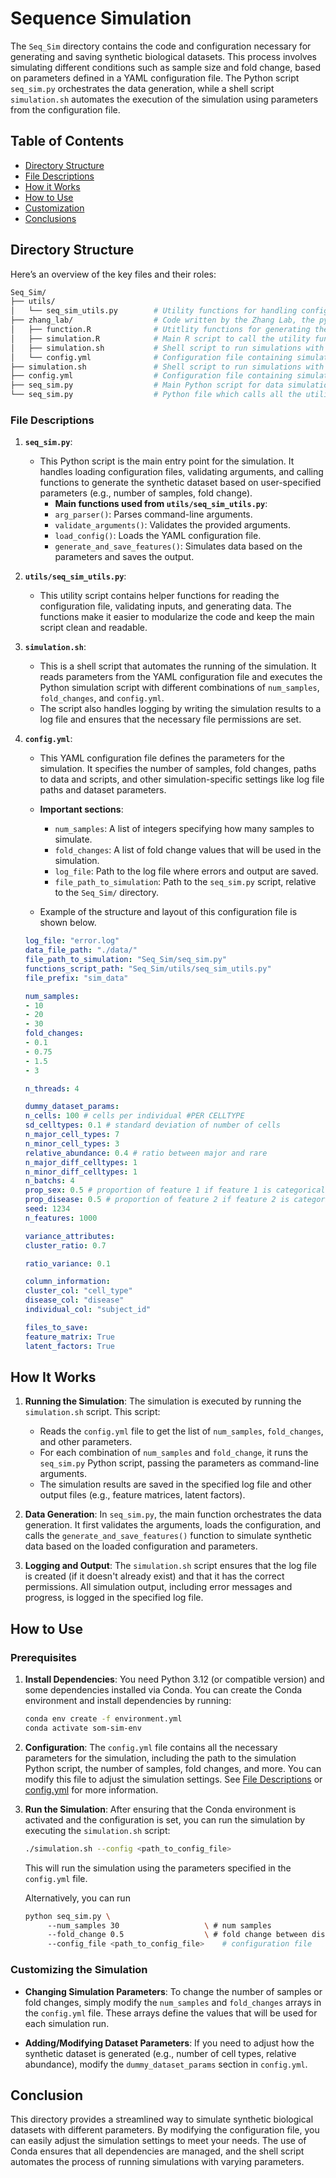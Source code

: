 # **Sequence Simulation**

The `Seq_Sim` directory contains the code and configuration necessary for generating and saving synthetic biological datasets. This process involves simulating different conditions such as sample size and fold change, based on parameters defined in a YAML configuration file. The Python script `seq_sim.py` orchestrates the data generation, while a shell script `simulation.sh` automates the execution of the simulation using parameters from the configuration file.

## **Table of Contents**
- [Directory Structure](#directory-structure)
- [File Descriptions](#file-descriptions)
- [How it Works](#how-it-works)
- [How to Use](#how-to-use)
- [Customization](#customizing-the-simulation)
- [Conclusions](#conclusion)


## Directory Structure

Here’s an overview of the key files and their roles:

``` bash
Seq_Sim/
├── utils/
│   └── seq_sim_utils.py        # Utility functions for handling configuration, validation, and feature generation
├── zhang_lab/                  # Code written by the Zhang Lab, the python files in this parent directory were modified from these scripts
│   ├── function.R              # Utitlity functions for generating the single cell sequencing
│   ├── simulation.R            # Main R script to call the utility function and create the sequencing datasets and figures
│   ├── simulation.sh           # Shell script to run simulations with various parameters
│   └── config.yml              # Configuration file containing simulation parameters
├── simulation.sh               # Shell script to run simulations with various parameters
├── config.yml                  # Configuration file containing simulation parameters
├── seq_sim.py                  # Main Python script for data simulation
└── seq_sim.py                  # Python file which calls all the utility functions
```

### File Descriptions

1. **`seq_sim.py`**:
   - This Python script is the main entry point for the simulation. It handles loading configuration files, validating arguments, and calling functions to generate the synthetic dataset based on user-specified parameters (e.g., number of samples, fold change).
     - **Main functions used from `utils/seq_sim_utils.py`**:
     - `arg_parser()`: Parses command-line arguments.
     - `validate_arguments()`: Validates the provided arguments.
     - `load_config()`: Loads the YAML configuration file.
     - `generate_and_save_features()`: Simulates data based on the parameters and saves the output.

2. **`utils/seq_sim_utils.py`**:
   - This utility script contains helper functions for reading the configuration file, validating inputs, and generating data. The functions make it easier to modularize the code and keep the main script clean and readable.

3. **`simulation.sh`**:
   - This is a shell script that automates the running of the simulation. It reads parameters from the YAML configuration file and executes the Python simulation script with different combinations of `num_samples`, `fold_changes`, and `config.yml`.
   - The script also handles logging by writing the simulation results to a log file and ensures that the necessary file permissions are set.

4. **`config.yml`**:
   - This YAML configuration file defines the parameters for the simulation. It specifies the number of samples, fold changes, paths to data and scripts, and other simulation-specific settings like log file paths and dataset parameters.
   - **Important sections**:
     - `num_samples`: A list of integers specifying how many samples to simulate.
     - `fold_changes`: A list of fold change values that will be used in the simulation.
     - `log_file`: Path to the log file where errors and output are saved.
     - `file_path_to_simulation`: Path to the `seq_sim.py` script, relative to the `Seq_Sim/` directory.
   
   - Example of the structure and layout of this configuration file is shown below. 
   ``` yaml
   log_file: "error.log"
   data_file_path: "./data/"
   file_path_to_simulation: "Seq_Sim/seq_sim.py"
   functions_script_path: "Seq_Sim/utils/seq_sim_utils.py"
   file_prefix: "sim_data"

   num_samples:
   - 10
   - 20
   - 30
   fold_changes:
   - 0.1
   - 0.75
   - 1.5
   - 3

   n_threads: 4

   dummy_dataset_params:
   n_cells: 100 # cells per individual #PER CELLTYPE
   sd_celltypes: 0.1 # standard deviation of number of cells
   n_major_cell_types: 7
   n_minor_cell_types: 3
   relative_abundance: 0.4 # ratio between major and rare
   n_major_diff_celltypes: 1
   n_minor_diff_celltypes: 1
   n_batchs: 4
   prop_sex: 0.5 # proportion of feature 1 if feature 1 is categorical variable
   prop_disease: 0.5 # proportion of feature 2 if feature 2 is categorical variable
   seed: 1234
   n_features: 1000

   variance_attributes: 
   cluster_ratio: 0.7

   ratio_variance: 0.1

   column_information:
   cluster_col: "cell_type"
   disease_col: "disease"
   individual_col: "subject_id"

   files_to_save:
   feature_matrix: True
   latent_factors: True
   ```

## How It Works

1. **Running the Simulation**:
   The simulation is executed by running the `simulation.sh` script. This script:
   - Reads the `config.yml` file to get the list of `num_samples`, `fold_changes`, and other parameters.
   - For each combination of `num_samples` and `fold_change`, it runs the `seq_sim.py` Python script, passing the parameters as command-line arguments.
   - The simulation results are saved in the specified log file and other output files (e.g., feature matrices, latent factors).

2. **Data Generation**:
   In `seq_sim.py`, the main function orchestrates the data generation. It first validates the arguments, loads the configuration, and calls the `generate_and_save_features()` function to simulate synthetic data based on the loaded configuration and parameters.

3. **Logging and Output**:
   The `simulation.sh` script ensures that the log file is created (if it doesn't already exist) and that it has the correct permissions. All simulation output, including error messages and progress, is logged in the specified log file.

## How to Use

### Prerequisites

1. **Install Dependencies**:
   You need Python 3.12 (or compatible version) and some dependencies installed via Conda. You can create the Conda environment and install dependencies by running:

   ```bash
   conda env create -f environment.yml
   conda activate som-sim-env
   ```

2. **Configuration**:
   The `config.yml` file contains all the necessary parameters for the simulation, including the path to the simulation Python script, the number of samples, fold changes, and more. You can modify this file to adjust the simulation settings. See [File Descriptions](#file-descriptions) or [config.yml](config.yml) for more information. 

3. **Run the Simulation**:
   After ensuring that the Conda environment is activated and the configuration is set, you can run the simulation by executing the `simulation.sh` script:

   ```bash
   ./simulation.sh --config <path_to_config_file>
   ```

   This will run the simulation using the parameters specified in the `config.yml` file.

   Alternatively, you can run
   ``` bash 
   python seq_sim.py \ 
        --num_samples 30                   \ # num samples 
        --fold_change 0.5                  \ # fold change between disease and healthy samples 
        --config_file <path_to_config_file>    # configuration file
    ```

### Customizing the Simulation

- **Changing Simulation Parameters**:
  To change the number of samples or fold changes, simply modify the `num_samples` and `fold_changes` arrays in the `config.yml` file. These arrays define the values that will be used for each simulation run.

- **Adding/Modifying Dataset Parameters**:
  If you need to adjust how the synthetic dataset is generated (e.g., number of cell types, relative abundance), modify the `dummy_dataset_params` section in `config.yml`.

## Conclusion

This directory provides a streamlined way to simulate synthetic biological datasets with different parameters. By modifying the configuration file, you can easily adjust the simulation settings to meet your needs. The use of Conda ensures that all dependencies are managed, and the shell script automates the process of running simulations with varying parameters.
